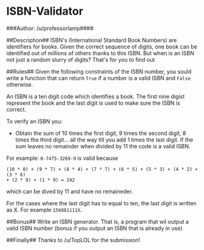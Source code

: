 ISBN-Validator
======
###Author: /u/professorlamp####

##Description##
ISBN's (International Standard Book Numbers) are identifiers for books. Given
the correct sequence of digits, one book can be identified out of millions of
others thanks to this ISBN. But when is an ISBN not just a random slurry of
digits? That's for you to find out

##Rules##
Given the following constraints of the ISBN number, you sould write a function
that can return `True` if a number is a valid ISBN and `False` otherwise.

An ISBN is a ten digit code which identifies a book. The first nine digist
represent the book and the last digit is used to make sure the ISBN is correct.

To verify an ISBN you:

- Obtain the sum of 10 times the first digit, 9 times the second digit, 8 times
the third digit... all the way till you add 1 times the last digit. If the sum
leaves no remainder when divided by 11 the code is a valid ISBN.

For example:
`0-7475-3269-9` is valid because
```
(10 * 0) + (9 * 7) + (8 * 4) + (7 * 7) + (6 * 5) + (5 * 3) + (4 * 2) + (3 * 6)
+ (2 * 9) + (1 * 9) = 242
``` 
which can be dived by 11 and have no remaineder.

For the cases where the last digit has to equal to ten, the last digit is
written as X. For example `156881111X`.

##Bonus##
Write an ISBN generator. That is, a program that wil output a valid ISBN number
(bonus if you output an ISBN that is already in use)

##Finally##
Thanks to /u/TopLOL for the submission!

